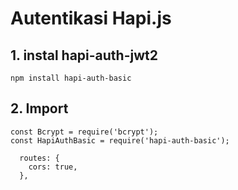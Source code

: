 # Autentikasi Hapi.js

## 1. instal hapi-auth-jwt2
```
npm install hapi-auth-basic
```
## 2. Import
```
const Bcrypt = require('bcrypt');
const HapiAuthBasic = require('hapi-auth-basic');
```
```
  routes: {
    cors: true,
  },
```